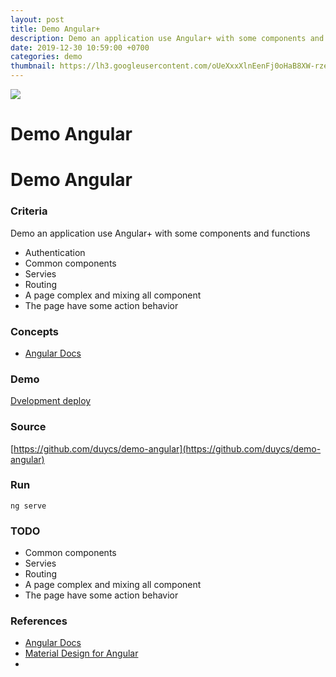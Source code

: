 ```yaml
---
layout: post
title: Demo Angular+
description: Demo an application use Angular+ with some components and functions.
date: 2019-12-30 10:59:00 +0700
categories: demo
thumbnail: https://lh3.googleusercontent.com/oUeXxxXlnEenFj0oHaB8XW-rzeD-Wato7rr0YWZf4h3-JhjPSv4gB9YAZqBP_dYVC04uPSOwYgkzjC2Pv8mOBluaK-65DGCaHnxNNuoZHkLlj_BzWzHUyffhuP05O9zUBjAifq4sLwxTM8aLep9DPGYGyHcFSrwNc1wmk7hR0jOzQJLFfshjxKaP98vbzAJp-EDPeCszkNXL4Jkcks6ok1jJuz4o1wubPYta8EbS2X3b490err8Ii3gvE6DGBmcTiHN50xiq_lnDLe-SWljjo-WzkFs_9wPfOu2jiLOm6F7DG4Wl4SVPYXbYS0oEyLZT4KO9QU0xfSCUJfHdSBJC-lJF36HQcnkd0NV6JmKqqOXEP0S6CdNmVY-jvolnhLdDeitUPtPlCZsUBgrEhbG3-AOkCRHuCkzn9UAcNFowlNdjSc5pB9q_pPyp5Kollb3wJLG6B-LZQvrWjtXSsE8m_6d32t58oVWbYgPtyF9TJEoDW_8H5hKcwsBqd_rqKTDUbPa2hxzHEKMfmOHBVNnyffpipds65EWxxNUhauGC03UimgsF5DuojebtLCrQC6mv4Kf6TWGVjSEEq4B-jHPWSGa4lAumQ8OiI_1llgi1UaE80gKzNOs8Ta2sk0lyio5l4L0BbUVxT3hge8kZsu_f8JGzGoAzB0iZkrKnin0trIuB39AQsrFO8vv8dFF_P0ps07h0-QiOL-RAxWkdjNpD7lnfn-EYYi3k0gBJ4EnpCU1ZCjba=s1200-no
---
```

![](https://lh3.googleusercontent.com/oUeXxxXlnEenFj0oHaB8XW-rzeD-Wato7rr0YWZf4h3-JhjPSv4gB9YAZqBP_dYVC04uPSOwYgkzjC2Pv8mOBluaK-65DGCaHnxNNuoZHkLlj_BzWzHUyffhuP05O9zUBjAifq4sLwxTM8aLep9DPGYGyHcFSrwNc1wmk7hR0jOzQJLFfshjxKaP98vbzAJp-EDPeCszkNXL4Jkcks6ok1jJuz4o1wubPYta8EbS2X3b490err8Ii3gvE6DGBmcTiHN50xiq_lnDLe-SWljjo-WzkFs_9wPfOu2jiLOm6F7DG4Wl4SVPYXbYS0oEyLZT4KO9QU0xfSCUJfHdSBJC-lJF36HQcnkd0NV6JmKqqOXEP0S6CdNmVY-jvolnhLdDeitUPtPlCZsUBgrEhbG3-AOkCRHuCkzn9UAcNFowlNdjSc5pB9q_pPyp5Kollb3wJLG6B-LZQvrWjtXSsE8m_6d32t58oVWbYgPtyF9TJEoDW_8H5hKcwsBqd_rqKTDUbPa2hxzHEKMfmOHBVNnyffpipds65EWxxNUhauGC03UimgsF5DuojebtLCrQC6mv4Kf6TWGVjSEEq4B-jHPWSGa4lAumQ8OiI_1llgi1UaE80gKzNOs8Ta2sk0lyio5l4L0BbUVxT3hge8kZsu_f8JGzGoAzB0iZkrKnin0trIuB39AQsrFO8vv8dFF_P0ps07h0-QiOL-RAxWkdjNpD7lnfn-EYYi3k0gBJ4EnpCU1ZCjba=s1200-no)

# Demo Angular

# Demo Angular

### Criteria
Demo an application use Angular+ with some components and functions
- Authentication
- Common components
- Servies
- Routing
- A page complex and mixing all component
- The page have some action behavior

### Concepts
- [Angular Docs](https://angular.io/docs)

### Demo
[Dvelopment deploy](http://sso-auth-client.s3-website-ap-southeast-1.amazonaws.com/home)

### Source
[https://github.com/duycs/demo-angular](https://github.com/duycs/demo-angular)

### Run
```
ng serve
```

### TODO
- Common components
- Servies
- Routing
- A page complex and mixing all component
- The page have some action behavior

### References
- [Angular Docs](https://angular.io/docs)
- [Material Design for Angular](https://material.angular.io/components/categories)
- 
